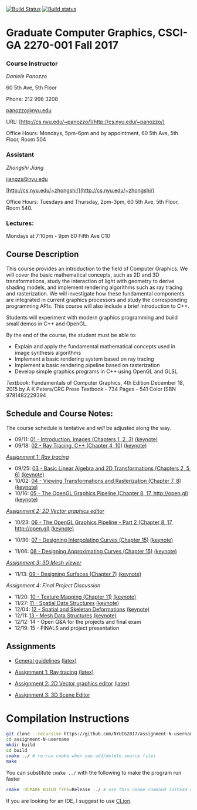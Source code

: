 [![Build Status](https://travis-ci.org/danielepanozzo/cg.svg?branch=master)](https://travis-ci.org/danielepanozzo/cg)
[![Build status](https://ci.appveyor.com/api/projects/status/3b1dti4xig8i3c4a?svg=true)](https://ci.appveyor.com/project/danielepanozzo/cg)

# Graduate Computer Graphics, CSCI-GA 2270-001 Fall 2017

### Course Instructor
*Daniele Panozzo*

60 5th Ave, 5th Floor

Phone: 212 998 3208

[panozzo@nyu.edu](mailto:panozzo@nyu.edu)

URL: [http://cs.nyu.edu/~panozzo/](http://cs.nyu.edu/~panozzo/)

Office Hours: Mondays, 5pm-6pm and by appointment, 60 5th Ave, 5th Floor, Room 504

### Assistant
*Zhongshi Jiang*

[jiangzs@nyu.edu](mailto:jiangzs@nyu.edu)

[http://cs.nyu.edu/~zhongshi/](http://cs.nyu.edu/~zhongshi/)

Office Hours: Tuesdays and Thursday, 2pm-3pm, 60 5th Ave, 5th Floor, Room 540.

### Lectures:
Mondays at 7:10pm - 9pm
60 Fifth Ave C10

## Course Description

This course provides an introduction to the field of Computer Graphics. We will cover the basic mathematical concepts, such as 2D and 3D transformations, study the interaction of light with geometry to derive  shading models, and implement rendering algorithms such as ray tracing and rasterization. We will investigate how these fundamental components are integrated in current graphics processors and study the corresponding programming APIs. This course will also include a brief introduction to C++.

Students will experiment with modern graphics programming and build small demos in C++ and OpenGL.

By the end of the course, the student must be able to:

* Explain and apply the fundamental mathematical concepts used in  image synthesis algorithms
* Implement a basic rendering system based on ray tracing
* Implement a basic rendering pipeline based on rasterization
* Develop simple graphics programs in C++ using OpenGL and GLSL

*Textbook*:
Fundamentals of Computer Graphics, 4th Edition
December 18, 2015 by A K Peters/CRC Press
Textbook - 734 Pages - 541 Color
ISBN 9781482229394

## Schedule and Course Notes:

The course schedule is tentative and *will* be adjusted along the way.

* 09/11: [01 - Introduction, Images  (Chapters 1, 2, 3)](http://cs.nyu.edu/~panozzo/cg17/Slides/01%20-%20Introduction,%20Images.pdf) [(keynote)](http://cs.nyu.edu/~panozzo/cg17/Slides/01%20-%20Introduction,%20Images.key.zip)
* 09/18: [02 - Ray Tracing, C++ (Chapter 4, 10)](http://cs.nyu.edu/~panozzo/cg17/Slides/02%20-%20Ray%20Tracing,%20C++.pdf) [(keynote)](http://cs.nyu.edu/~panozzo/cg17/Slides/02%20-%20Ray%20Tracing,%20C++.key.pdf)

[*Assignment 1: Ray tracing*](Assignment_1/requirements/Assignment-1_Ray_Tracing.pdf)

* 09/25: [03 - Basic Linear Algebra and 2D Transformations (Chapters 2, 5, 6)](http://cs.nyu.edu/~panozzo/cg17/Slides/03%20-%20Basic%20Linear%20Algebra%20and%202D%20Transformations.pdf) [ (keynote)](http://cs.nyu.edu/~panozzo/cg17/Slides/03%20-%20Basic%20Linear%20Algebra%20and%202D%20Transformations.key.zip)
* 10/02: [04 - Viewing Transformations and Rasterization (Chapter 7, 8)](http://cs.nyu.edu/~panozzo/cg17/Slides/04%20-%20Viewing%20Transformations,%20Rasterization.pdf) [ (keynote)](http://cs.nyu.edu/~panozzo/cg17/Slides/04%20-%20Viewing%20Transformations,%20Rasterization.key.zip)
* 10/16: [05 - The OpenGL Graphics Pipeline (Chapter 8, 17, http://open.gl)](http://cs.nyu.edu/~panozzo/cg17/Slides/05%20-%20The%20OpenGL%20Graphics%20Pipeline.pdf) [(keynote)](http://cs.nyu.edu/~panozzo/cg17/Slides/05%20-%20The%20OpenGL%20Graphics%20Pipeline.key.zip)

[*Assignment 2: 2D Vector graphics editor*](Assignment_2/requirements/Assignment-2_2D_Editor.pdf)

* 10/23: [06 - The OpenGL Graphics Pipeline - Part 2 (Chapter 8, 17, http://open.gl)](http://cs.nyu.edu/~panozzo/cg17/Slides/06%20-%20The%20OpenGL%20Graphics%20Pipeline%20Part%202.pdf) [(keynote)](http://cs.nyu.edu/~panozzo/cg17/Slides/06%20-%20The%20OpenGL%20Graphics%20Pipeline%20Part%202.key.zip)

* 10/30: [07 - Designing Interpolating Curves (Chapter 15)](http://cs.nyu.edu/~panozzo/cg17/Slides/07%20-%20Designing%20Interpolating%20Curves.pdf) [(keynote)](http://cs.nyu.edu/~panozzo/cg17/Slides/07%20-%20Designing%20Interpolating%20Curves.key.zip)

* 11/06: [08 - Designing Approximating Curves (Chapter 15)](http://cs.nyu.edu/~panozzo/cg17/Slides/08%20-%20Designing%20Approximating%20Curves.pdf) [(keynote)](http://cs.nyu.edu/~panozzo/cg17/Slides/08%20-%20Designing%20Approximating%20Curves.key.zip)

[*Assignment 3: 3D Mesh viewer*](Assignment_3/requirements/Assignment3_3D.pdf)


* 11/13: [09 - Designing Surfaces (Chapter 7)](http://cs.nyu.edu/~panozzo/cg17/Slides/09%20-%20Designing%20Surfaces.pdf) [(keynote)](http://cs.nyu.edu/~panozzo/cg17/Slides/09%20-%20Designing%20Surfaces.key.zip)

*Assignment 4: Final Project Discussion*

* 11/20: [10 - Texture Mapping (Chapter 11)](https://cs.nyu.edu/~panozzo/cg17/Slides/10%20-%20Texture%20Mapping.pdf) [(keynote)](https://cs.nyu.edu/~panozzo/cg17/Slides/10%20-%20Texture%20Mapping.key.zip)
* 11/27: [11 - Spatial Data Structures](https://cs.nyu.edu/~panozzo/cg17/Slides/11%20-%20Spatial%20Data%20Structures.pdf) [(keynote)](https://cs.nyu.edu/~panozzo/cg17/Slides/11%20-%20Spatial%20Data%20Structures.key.zip)
* 12/04: [12 - Spatial and Skeletan Deformations](https://cs.nyu.edu/~panozzo/cg17/Slides/12%20-%20Spatial%20and%20Skeletal%20Deformations.pdf) [(keynote)](https://cs.nyu.edu/~panozzo/cg17/Slides/12%20-%20Spatial%20and%20Skeletal%20Deformations.key.zip)
* 12/11: [13 - Mesh Data Structures](https://cs.nyu.edu/~panozzo/cg17/Slides/13%20-%20Meshes.pdf) [(keynote)](https://cs.nyu.edu/~panozzo/cg17/Slides/13%20-%20Meshes.key.zip)
* 12/12: 14 - Open Q&A for the projects and final exam
* 12/19: 15 - FINALS and project presentation

## Assignments

* [General guidelines](http://cs.nyu.edu/~panozzo/cg17/Assignments/0%20-%20General%20Rules.pdf) [(latex)](http://cs.nyu.edu/~panozzo/cg17/Assignments/0%20-%20General%20Rules.zip)

* [Assignment 1: Ray tracing](Assignment_1/requirements/Assignment-1_Ray_Tracing.pdf) [(latex)](Assignment_1/requirements/Assignment-1_Ray_Tracing.tex)

* [Assignment 2: 2D Vector graphics editor](Assignment_2/requirements/Assignment-2_2D_Editor.pdf) [(latex)](Assignment_2/requirements/Assignment-2_2D_Editor.tex)

* [Assignment 3: 3D Scene Editor](Assignment_3/requirements/Assignment3_3D.pdf)

<!-- 
* [Assignment 4: Final Project](http://cs.nyu.edu/~panozzo/cg/ex4.pdf) -->

# Compilation Instructions

```bash
git clone --recursive https://github.com/NYUCG2017/assignment-N-username # --recursive flag is necessary for dependencies
cd assignment-N-username
mkdir build
cd build
cmake ../ # re-run cmake when you add/delete source files
make
```
You can substitute `cmake ../` with the following to make the program run faster
```bash
cmake -DCMAKE_BUILD_TYPE=Release ../ # use this cmake command instead of the previous linefor faster run
```

If you are looking for an IDE, I suggest to use [CLion](https://www.jetbrains.com/clion/).
